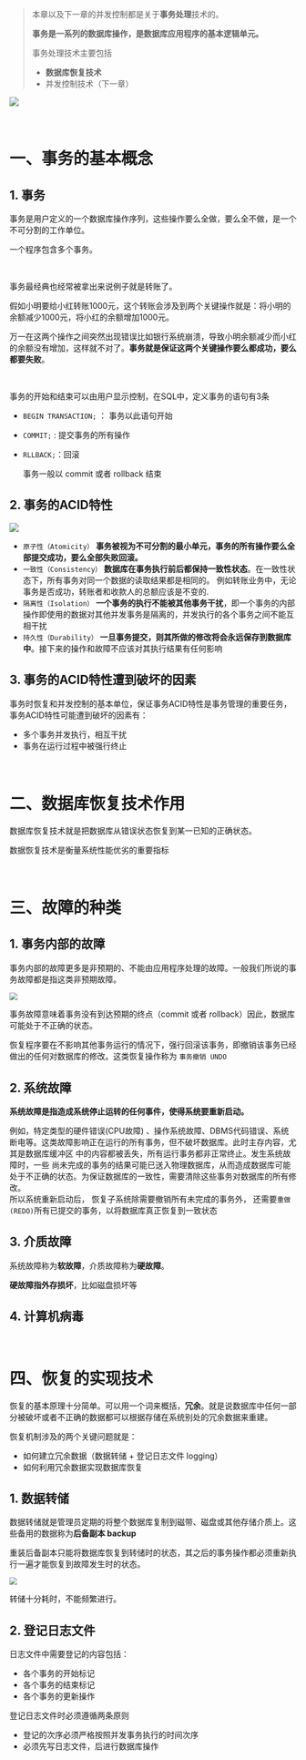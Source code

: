 > 本章以及下一章的并发控制都是关于**事务处理**技术的。
>
> **事务是一系列的数据库操作，是数据库应用程序的基本逻辑单元。**
>
> 事务处理技术主要包括
>
> - **数据库恢复技术**
> - 并发控制技术（下一章）

![](https://gitee.com/veal98/images/raw/master/img/20200429181735.png)

<br>



# 一、事务的基本概念

## 1. 事务

事务是用户定义的一个数据库操作序列，这些操作要么全做，要么全不做，是一个不可分割的工作单位。

一个程序包含多个事务。

<br>

事务最经典也经常被拿出来说例子就是转账了。

假如小明要给小红转账1000元，这个转账会涉及到两个关键操作就是：将小明的余额减少1000元，将小红的余额增加1000元。

万一在这两个操作之间突然出现错误比如银行系统崩溃，导致小明余额减少而小红的余额没有增加，这样就不对了。**事务就是保证这两个关键操作要么都成功，要么都要失败**。

<br>

事务的开始和结束可以由用户显示控制，在SQL中，定义事务的语句有3条

- `BEGIN TRANSACTION;` ： 事务以此语句开始

- `COMMIT;` : 提交事务的所有操作

- `RLLBACK;`：回滚

  事务一般以 commit 或者 rollback 结束

## 2. 事务的ACID特性

![](https://gitee.com/veal98/images/raw/master/img/20200420101415.png)

- `原子性（Atomicity）`
  **事务被视为不可分割的最小单元，事务的所有操作要么全部提交成功，要么全部失败回滚。** 
- `一致性（Consistency）`
  **数据库在事务执行前后都保持一致性状态**。在一致性状态下，所有事务对同一个数据的读取结果都是相同的。
  例如转账业务中，无论事务是否成功，转账者和收款人的总额应该是不变的.
- `隔离性（Isolation）`
  **一个事务的执行不能被其他事务干扰**，即一个事务的内部操作即使用的数据对其他并发事务是隔离的，并发执行的各个事务之间不能互相干扰
- `持久性（Durability）`
  **一旦事务提交，则其所做的修改将会永远保存到数据库中**。接下来的操作和故障不应该对其执行结果有任何影响

## 3. 事务的ACID特性遭到破坏的因素

事务时恢复和并发控制的基本单位，保证事务ACID特性是事务管理的重要任务，事务ACID特性可能遭到破坏的因素有：

- 多个事务并发执行，相互干扰
- 事务在运行过程中被强行终止

<br>



# 二、数据库恢复技术作用

数据库恢复技术就是把数据库从错误状态恢复到某一已知的正确状态。

数据恢复技术是衡量系统性能优劣的重要指标

<br>



# 三、故障的种类

## 1. 事务内部的故障

事务内部的故障更多是非预期的、不能由应用程序处理的故障。一般我们所说的事务故障都是指这类非预期故障。

<img src="https://gitee.com/veal98/images/raw/master/img/20200420103114.png" style="zoom:85%;" />

事务故障意味着事务没有到达预期的终点（commit 或者 rollback）因此，数据库可能处于不正确的状态。

恢复程序要在不影响其他事务运行的情况下，强行回滚该事务，即撤销该事务已经做出的任何对数据库的修改。这类恢复操作称为 `事务撤销 UNDO`

## 2. 系统故障

**系统故障是指造成系统停止运转的任何事件，使得系统要重新启动。**

例如，特定类型的硬件错误(CPU故障) 、操作系统故障、DBMS代码错误、系统断电等。这类故障影响正在运行的所有事务，但不破坏数据库。此时主存内容，尤其是数据库缓冲区 中的内容都被丢失，所有运行事务都非正常终止。发生系统故障时，一些 尚未完成的事务的结果可能已送入物理数据库，从而造成数据库可能处于不正确的状态。为保证数据库的一致性，需要清除这些事务对数据库的所有修改。 
<br>
所以系统重新启动后， 恢复子系统除需要撤销所有未完成的事务外， 还需要`重做(REDO)`所有已提交的事务，以将数据库真正恢复到一致状态

## 3. 介质故障

系统故障称为**软故障**，介质故障称为**硬故障**。

**硬故障指外存损坏**，比如磁盘损坏等

## 4. 计算机病毒

<br>

# 四、恢复的实现技术

恢复的基本原理十分简单。可以用一个词来概括，**冗余**。就是说数据库中任何一部分被破坏或者不正确的数据都可以根据存储在系统别处的冗余数据来重建。

恢复机制涉及的两个关键问题就是：

- 如何建立冗余数据（数据转储 + 登记日志文件 logging）
- 如何利用冗余数据实现数据库恢复

## 1. 数据转储

数据转储就是管理员定期的将整个数据库复制到磁带、磁盘或其他存储介质上。这些备用的数据称为**后备副本 backup**

重装后备副本只能将数据库恢复到转储时的状态，其之后的事务操作都必须重新执行一遍才能恢复到故障发生时的状态。

<img src="https://gitee.com/veal98/images/raw/master/img/20200423105029.png" style="zoom:80%;" />

转储十分耗时，不能频繁进行。

## 2. 登记日志文件

日志文件中需要登记的内容包括：

- 各个事务的开始标记
- 各个事务的结束标记
- 各个事务的更新操作

登记日志文件时必须遵循两条原则

- 登记的次序必须严格按照并发事务执行的时间次序
- 必须先写日志文件，后进行数据库操作